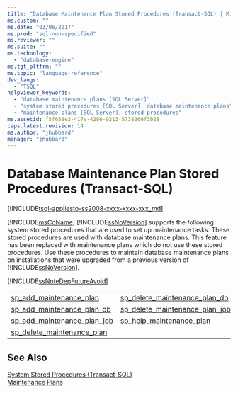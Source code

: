 ```yaml
---
title: "Database Maintenance Plan Stored Procedures (Transact-SQL) | Microsoft Docs"
ms.custom: ""
ms.date: "03/06/2017"
ms.prod: "sql-non-specified"
ms.reviewer: ""
ms.suite: ""
ms.technology: 
  - "database-engine"
ms.tgt_pltfrm: ""
ms.topic: "language-reference"
dev_langs: 
  - "TSQL"
helpviewer_keywords: 
  - "database maintenance plans [SQL Server]"
  - "system stored procedures [SQL Server], database maintenance plans"
  - "maintenance plans [SQL Server], stored procedures"
ms.assetid: f5f658e3-417e-4286-9213-5738266f3b28
caps.latest.revision: 14
ms.author: "jhubbard"
manager: "jhubbard"
---
```

# Database Maintenance Plan Stored Procedures (Transact-SQL)
[!INCLUDE[tsql-appliesto-ss2008-xxxx-xxxx-xxx_md](../../../a9retired/includes/tsql-appliesto-ss2008-xxxx-xxxx-xxx-md.md)]

  [!INCLUDE[msCoName](../../../a9notintoc/includes/msconame-md.md)] [!INCLUDE[ssNoVersion](../../../a9notintoc/includes/ssnoversion-md.md)] supports the following system stored procedures that are used to set up maintenance tasks. These stored procedures are used with database maintenance plans. This feature has been replaced with maintenance plans which do not use these stored procedures. Use these procedures to maintain database maintenance plans on installations that were upgraded from a previous version of [!INCLUDE[ssNoVersion](../../../a9notintoc/includes/ssnoversion-md.md)].  
  
 [!INCLUDE[ssNoteDepFutureAvoid](../../../database-engine/configure/windows/includes/ssnotedepfutureavoid-md.md)]  
  
|||  
|-|-|  
|[sp_add_maintenance_plan](../../../relational-databases/reference/system-stored-procedures/sp-add-maintenance-plan-transact-sql.md)|[sp_delete_maintenance_plan_db](../../../relational-databases/reference/system-stored-procedures/sp-delete-maintenance-plan-db-transact-sql.md)|  
|[sp_add_maintenance_plan_db](../../../relational-databases/reference/system-stored-procedures/sp-add-maintenance-plan-db-transact-sql.md)|[sp_delete_maintenance_plan_job](../../../relational-databases/reference/system-stored-procedures/sp-delete-maintenance-plan-job-transact-sql.md)|  
|[sp_add_maintenance_plan_job](../../../relational-databases/reference/system-stored-procedures/sp-add-maintenance-plan-job-transact-sql.md)|[sp_help_maintenance_plan](../../../relational-databases/reference/system-stored-procedures/sp-help-maintenance-plan-transact-sql.md)|  
|[sp_delete_maintenance_plan](../../../relational-databases/reference/system-stored-procedures/sp-delete-maintenance-plan-transact-sql.md)||  
  
## See Also  
 [System Stored Procedures &#40;Transact-SQL&#41;](../../../relational-databases/reference/system-stored-procedures/system-stored-procedures-transact-sql.md)   
 [Maintenance Plans](../../../relational-databases/maintenance-plans/maintenance-plans.md)  
  
  